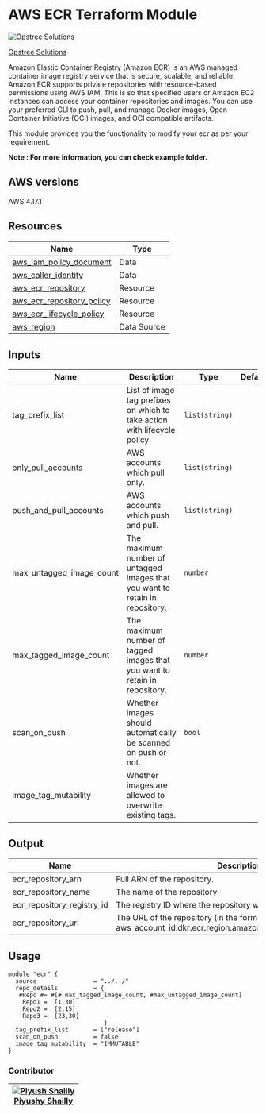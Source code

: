 # AWS ECR Terraform Module

[![Opstree Solutions][opstree_avatar]][opstree_homepage]

[Opstree Solutions][opstree_homepage]

[opstree_homepage]: https://opstree.github.io/
[opstree_avatar]: https://img.cloudposse.com/150x150/https://github.com/opstree.png

Amazon Elastic Container Registry (Amazon ECR) is an AWS managed container image registry service that is secure, scalable, and reliable. Amazon ECR supports private repositories with resource-based permissions using AWS IAM. This is so that specified users or Amazon EC2 instances can access your container repositories and images. You can use your preferred CLI to push, pull, and manage Docker images, Open Container Initiative (OCI) images, and OCI compatible artifacts.

This module provides you the functionality to modify your ecr as per your requirement.

**Note : For more information, you can check example folder.**

## AWS versions

AWS 4.17.1       
## Resources

| Name                                                                                                                               | Type        |
| ---------------------------------------------------------------------------------------------------------------------------------- | ----------- |
| [aws_iam_policy_document](https://registry.terraform.io/providers/hashicorp/aws/latest/docs/data-sources/iam_policy_document)       | Data    |
| [aws_caller_identity](https://registry.terraform.io/providers/hashicorp/aws/latest/docs/data-sources/caller_identity) | Data    |
| [aws_ecr_repository](https://registry.terraform.io/providers/hashicorp/aws/latest/docs/resources/ecr_repository) | Resource    |
| [aws_ecr_repository_policy](https://registry.terraform.io/providers/hashicorp/aws/latest/docs/resources/ecr_repository_policy)              | Resource |
| [aws_ecr_lifecycle_policy](https://registry.terraform.io/providers/hashicorp/aws/latest/docs/resources/ecr_lifecycle_policy)              | Resource |
| [aws_region](https://registry.terraform.io/providers/hashicorp/aws/latest/docs/data-sources/region)                                | Data Source |

## Inputs

| Name                             | Description                                                                                                                                                          | Type           | Default | Required |
| -------------------------------- | -------------------------------------------------------------------------------------------------------------------------------------------------------------------- | -------------- | ------- | :------: |
| tag_prefix_list           | List of image tag prefixes on which to take action with lifecycle policy                                                                                                                                                        | `list(string)`       |         |   Yes    |
| only_pull_accounts                         | AWS accounts which pull only.                                                                                                                                                        | `list(string)` |         |   Yes    |
| push_and_pull_accounts                     | AWS accounts which push and pull.                                                                                                                                          | `list(string)`       |         |   Yes    |
| max_untagged_image_count             | The maximum number of untagged images that you want to retain in repository.                                                                                                                                                 | `number`       |         |   Yes    |
| max_tagged_image_count                             | The maximum number of tagged images that you want to retain in repository.                                                                                                                                      | `number`       |         |   Yes    |
| scan_on_push                             | Whether images should automatically be scanned on push or not.                                                                                                                                     | `bool`  |         |   Yes    |
| image_tag_mutability                 | Whether images are allowed to overwrite existing tags.                                                                                                                                     |

## Output

| Name | Description |
| ---- | ----------- |
| ecr_repository_arn | Full ARN of the repository. |
| ecr_repository_name | The name of the repository. |
| ecr_repository_registry_id | The registry ID where the repository was created. |
| ecr_repository_url | The URL of the repository (in the form aws_account_id.dkr.ecr.region.amazonaws.com/repositoryName). |

## Usage

```hcl
module "ecr" {
  source                = "../../"
  repo_details          = {
   #Repo #= #[# max_tagged_image_count, #max_untagged_image_count]
    Repo1 =  [1,30]
    Repo2 =  [2,15]
    Repo3 =  [23,30]
                           }
  tag_prefix_list       = ["release"]
  scan_on_push          = false
  image_tag_mutability  = "IMMUTABLE"
}
```

### Contributor

| [![Piyush Shailly][piyush_avatar]][piyush_homepage]<br/>[Piyushy Shailly][Piyush_homepage] |
| -------------------------------------------------------------------------------------------- |

[piyush_homepage]: https://media-exp1.licdn.com/dms/image/C4E03AQE_lFtqQl0ttg/profile-displayphoto-shrink_800_800/0/1600691079547?e=1660176000&v=beta&t=gdJUDhHMIF3loe6fjDwOD6QnzZwtBrHxJ_VW5VJxCeY
[piyush_avatar]: https://avatars.githubusercontent.com/u/103646446?s=400&u=40899dc6d6f2870b115a59fc13f370d274e75d16&v=4
